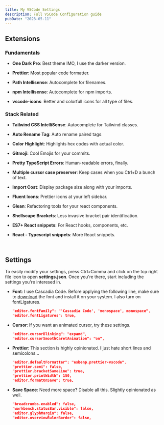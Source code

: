 ```yaml
---
title: My VSCode Settings
description: Full VSCode Configuration guide
pubDate: "2023-05-11"
---
```


## Extensions

### Fundamentals

- **One Dark Pro**: Best theme IMO, I use the darker version.

- **Prettier**: Most popular code formatter.

- **Path Intellisense**: Autocomplete for filenames.

- **npm Intellisense**: Autocomplete for npm imports.

- **vscode-icons**: Better and colorfull icons for all type of files.

### Stack Related

- **Tailwind CSS IntelliSense**: Autocomplete for Tailwind classes.

- **Auto Rename Tag**: Auto rename paired tags

- **Color Highlight**: Highlights hex codes with actual color.

- **Gitmoji**: Cool Emojis for your commits.

- **Pretty TypeScript Errors**: Human-readable errors, finally.

- **Multiple cursor case preserver**: Keep cases when you Ctrl+D a bunch of text.

- **Import Cost**: Display package size along with your imports.

- **Fluent Icons**: Prettier icons at your left sidebar.

- **Glean**: Refactoring tools for your react components.

- **Shellscape Brackets**: Less invasive bracket pair identification.

- **ES7+ React snippets**: For React hooks, components, etc.

- **React - Typescript snippets**: More React snippets.

<br>

## Settings

To easily modify your settings, press Ctrl+Comma and click on the top right file icon to open **settings.json**.
Once you're there, start including the settings you're interesed in.

- **Font**: I use Cascadia Code. Before applying the following line, make sure to [download](https://github.com/microsoft/cascadia-code/releases/tag/v2111.01) the font and install it on your system. I also turn on fontLigatures.

  ```json title="settings.json"
  "editor.fontFamily": "'Cascadia Code', 'monospace', monospace",
  "editor.fontLigatures": true,
  ```

- **Cursor**: If you want an animated cursor, try these settings.

  ```json title="settings.json"
  "editor.cursorBlinking": "expand",
  "editor.cursorSmoothCaretAnimation": "on",
  ```

- **Prettier**: This section is highly opinionated. I just hate short lines and semicolons...

  ```json
  "editor.defaultFormatter": "esbenp.prettier-vscode",
  "prettier.semi": false,
  "prettier.bracketSameLine": true,
  "prettier.printWidth": 150,
  "editor.formatOnSave": true,
  ```

- **Save Space**: Need more space? Disable all this. Slightly opinionated as well.

  ```json title="settings.json"
  "breadcrumbs.enabled": false,
  "workbench.statusBar.visible": false,
  "editor.glyphMargin": false,
  "editor.overviewRulerBorder": false,
  ```
